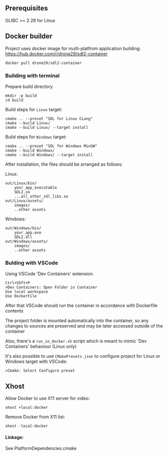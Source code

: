 ## Prerequisites
GLIBC >= 2.28 for Linux

## Docker builder
Project uses docker image for multi-platfrom application building:
https://hub.docker.com/r/drone29/sdl2-container

```
docker pull drone29/sdl2-container
```

### Building with terminal
Prepare build directory
```
mkdir -p build
cd build
```

Build steps for `Linux` target:
```
cmake .. --preset "SDL for Linux CLang"
cmake --build Linux/
cmake --build Linux/ --target install
```

Build steps for `Windows` target:
```
cmake .. --preset "SDL for Windows MinGW"
cmake --build Windows/
cmake --build Windows/ --target install
```

After installation, the files should be arranged as follows:

Linux:
```
out/Linux/bin/
    your_app_executable
    SDL2.so
    ...all_other_sdl_libs.so
out/Linux/assets/
    images/
    ..other assets
```
Windows:
```
out/Windows/bin/
    your_app.exe
    SDL2.dll
out/Windows/assets/
    images/
    ..other assets
```

### Bulding with VSCode

Using VSCode 'Dev Containers' extension:
```
Ctrl+Shft+P
>Dev Containers: Open Folder in Container
Use local workspace
Use DockerFile
```
After that VSCode should run the container in accordance with Dockerfile contents

The project folder is mounted automatically into the container, 
so any changes to sources are preserved and may be later accessed outside of the container

Also, there's a ```run_in_docker.sh``` script which is meant to mimic 'Dev Containers' behaviour (Linux only)

It's also possible to use ```CMakePresets.json``` to configure project for Linux or Windows target with VSCode:

```>Cmake: Select Configure preset```

## Xhost
Allow Docker to use X11 server for video:
```
xhost +local:docker
```
Remove Docker from X11 list:
```
xhost -local:docker
```

#### Linkage:

See PlatformDependencies.cmake

